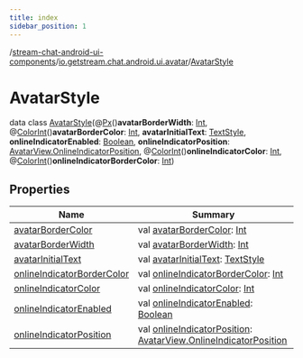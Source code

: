 ```yaml
---
title: index
sidebar_position: 1
---
```

/[stream-chat-android-ui-components](../../index.md)/[io.getstream.chat.android.ui.avatar](../index.md)/[AvatarStyle](index.md)  
  
  
  
# AvatarStyle  
data class [AvatarStyle](index.md)(@[Px](https://developer.android.com/reference/kotlin/androidx/annotation/Px.html)()**avatarBorderWidth**: [Int](https://kotlinlang.org/api/latest/jvm/stdlib/kotlin/-int/index.html), @[ColorInt](https://developer.android.com/reference/kotlin/androidx/annotation/ColorInt.html)()**avatarBorderColor**: [Int](https://kotlinlang.org/api/latest/jvm/stdlib/kotlin/-int/index.html), **avatarInitialText**: [TextStyle](../../io.getstream.chat.android.ui.common.style/TextStyle/index.md), **onlineIndicatorEnabled**: [Boolean](https://kotlinlang.org/api/latest/jvm/stdlib/kotlin/-boolean/index.html), **onlineIndicatorPosition**: [AvatarView.OnlineIndicatorPosition](../AvatarView/OnlineIndicatorPosition/index.md), @[ColorInt](https://developer.android.com/reference/kotlin/androidx/annotation/ColorInt.html)()**onlineIndicatorColor**: [Int](https://kotlinlang.org/api/latest/jvm/stdlib/kotlin/-int/index.html), @[ColorInt](https://developer.android.com/reference/kotlin/androidx/annotation/ColorInt.html)()**onlineIndicatorBorderColor**: [Int](https://kotlinlang.org/api/latest/jvm/stdlib/kotlin/-int/index.html))  
  
## Properties  
  
|  Name |  Summary | 
|---|---|
| <a name="io.getstream.chat.android.ui.avatar/AvatarStyle/avatarBorderColor/#/PointingToDeclaration/"></a>[avatarBorderColor](avatarBorderColor.md)| <a name="io.getstream.chat.android.ui.avatar/AvatarStyle/avatarBorderColor/#/PointingToDeclaration/"></a>val [avatarBorderColor](avatarBorderColor.md): [Int](https://kotlinlang.org/api/latest/jvm/stdlib/kotlin/-int/index.html)|
| <a name="io.getstream.chat.android.ui.avatar/AvatarStyle/avatarBorderWidth/#/PointingToDeclaration/"></a>[avatarBorderWidth](avatarBorderWidth.md)| <a name="io.getstream.chat.android.ui.avatar/AvatarStyle/avatarBorderWidth/#/PointingToDeclaration/"></a>val [avatarBorderWidth](avatarBorderWidth.md): [Int](https://kotlinlang.org/api/latest/jvm/stdlib/kotlin/-int/index.html)|
| <a name="io.getstream.chat.android.ui.avatar/AvatarStyle/avatarInitialText/#/PointingToDeclaration/"></a>[avatarInitialText](avatarInitialText.md)| <a name="io.getstream.chat.android.ui.avatar/AvatarStyle/avatarInitialText/#/PointingToDeclaration/"></a>val [avatarInitialText](avatarInitialText.md): [TextStyle](../../io.getstream.chat.android.ui.common.style/TextStyle/index.md)|
| <a name="io.getstream.chat.android.ui.avatar/AvatarStyle/onlineIndicatorBorderColor/#/PointingToDeclaration/"></a>[onlineIndicatorBorderColor](onlineIndicatorBorderColor.md)| <a name="io.getstream.chat.android.ui.avatar/AvatarStyle/onlineIndicatorBorderColor/#/PointingToDeclaration/"></a>val [onlineIndicatorBorderColor](onlineIndicatorBorderColor.md): [Int](https://kotlinlang.org/api/latest/jvm/stdlib/kotlin/-int/index.html)|
| <a name="io.getstream.chat.android.ui.avatar/AvatarStyle/onlineIndicatorColor/#/PointingToDeclaration/"></a>[onlineIndicatorColor](onlineIndicatorColor.md)| <a name="io.getstream.chat.android.ui.avatar/AvatarStyle/onlineIndicatorColor/#/PointingToDeclaration/"></a>val [onlineIndicatorColor](onlineIndicatorColor.md): [Int](https://kotlinlang.org/api/latest/jvm/stdlib/kotlin/-int/index.html)|
| <a name="io.getstream.chat.android.ui.avatar/AvatarStyle/onlineIndicatorEnabled/#/PointingToDeclaration/"></a>[onlineIndicatorEnabled](onlineIndicatorEnabled.md)| <a name="io.getstream.chat.android.ui.avatar/AvatarStyle/onlineIndicatorEnabled/#/PointingToDeclaration/"></a>val [onlineIndicatorEnabled](onlineIndicatorEnabled.md): [Boolean](https://kotlinlang.org/api/latest/jvm/stdlib/kotlin/-boolean/index.html)|
| <a name="io.getstream.chat.android.ui.avatar/AvatarStyle/onlineIndicatorPosition/#/PointingToDeclaration/"></a>[onlineIndicatorPosition](onlineIndicatorPosition.md)| <a name="io.getstream.chat.android.ui.avatar/AvatarStyle/onlineIndicatorPosition/#/PointingToDeclaration/"></a>val [onlineIndicatorPosition](onlineIndicatorPosition.md): [AvatarView.OnlineIndicatorPosition](../AvatarView/OnlineIndicatorPosition/index.md)|

